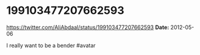 # 199103477207662593
https://twitter.com/AliAbdaal/status/199103477207662593
**Date:** 2012-05-06

I really want to be a bender #avatar
